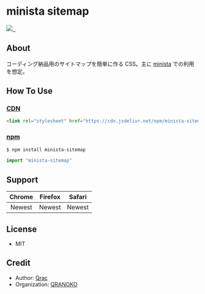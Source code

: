 # minista sitemap

<p>
  <a aria-label="Made by QRANOKO" href="https://qranoko.jp">
    <img src="https://img.shields.io/badge/MADE%20BY%20QRANOKO-212121.svg?style=for-the-badge&labelColor=212121">
  </a>
  <a aria-label="NPM version" href="https://www.npmjs.com/package/minista-sitemap">
    <img alt="" src="https://img.shields.io/npm/v/minista-sitemap.svg?style=for-the-badge&labelColor=212121">
  </a>
  <a aria-label="License" href="https://github.com/qrac/minista-sitemap/blob/master/LICENSE">
    <img alt="" src="https://img.shields.io/npm/l/minista-sitemap.svg?style=for-the-badge&labelColor=212121">
  </a>
</p>

## About

コーディング納品用のサイトマップを簡単に作る CSS。主に [minista](https://github.com/qrac/minista) での利用を想定。

## How To Use

### [CDN](https://cdn.jsdelivr.net/npm/minista-sitemap/)

<!-- prettier-ignore -->
```html
<link rel="stylesheet" href="https://cdn.jsdelivr.net/npm/minista-sitemap@0.1.0/dist/minista-sitemap.min.css" />
```

### [npm](https://www.npmjs.com/package/minista-sitemap)

```bash
$ npm install minista-sitemap
```

```js
import "minista-sitemap"
```

## Support

| Chrome | Firefox | Safari |
| :----: | :-----: | :----: |
| Newest | Newest  | Newest |

## License

- MIT

## Credit

- Author: [Qrac](https://qrac.jp)
- Organization: [QRANOKO](https://qranoko.jp)
